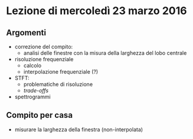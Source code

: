 # Lezione di mercoledì 23 marzo 2016

## Argomenti

* correzione del compito:
  * analisi delle finestre con la misura della larghezza del lobo centrale
* risoluzione frequenziale
  * calcolo
  * interpolazione frequenziale (?)
* STFT:
  * problematiche di risoluzione
  * *trade-offs*
* spettrogrammi

## Compito per casa

* misurare la larghezza della finestra (non-interpolata)
